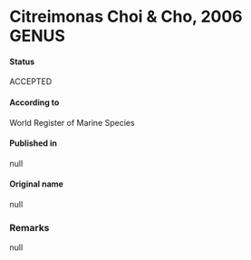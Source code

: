 Citreimonas Choi & Cho, 2006 GENUS
=======

#### Status
ACCEPTED

#### According to
World Register of Marine Species

#### Published in
null

#### Original name
null

### Remarks
null
